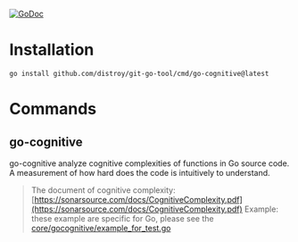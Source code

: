 [![GoDoc](https://godoc.org/github.com/distroy/git-go-tool?status.svg)](https://godoc.org/github.com/distroy/git-go-tool)

# Installation

```shell
go install github.com/distroy/git-go-tool/cmd/go-cognitive@latest
```


# Commands
## go-cognitive
go-cognitive analyze cognitive complexities of functions in Go source code. A measurement of how hard does the code is intuitively to understand.

> The document of cognitive complexity: [https://sonarsource.com/docs/CognitiveComplexity.pdf](https://sonarsource.com/docs/CognitiveComplexity.pdf)
> Example: these example are specific for Go, please see the [core/gocognitive/example_for_test.go](https://github.com/distroy/git-go-tool/blob/master/core/gocognitive/example_for_test.go)
